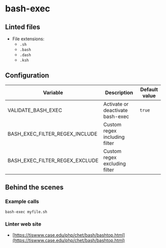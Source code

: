<!-- markdownlint-disable MD033 MD041 -->
<!-- Generated by .automation/build.py, please do not update manually -->
# bash-exec

## Linted files

- File extensions:
  - `.sh`
  - `.bash`
  - `.dash`
  - `.ksh`

## Configuration

| Variable | Description | Default value |
| ----------------- | -------------- | -------------- |
| VALIDATE_BASH_EXEC | Activate or deactivate bash-exec | `true` |
| BASH_EXEC_FILTER_REGEX_INCLUDE | Custom regex including filter |  |
| BASH_EXEC_FILTER_REGEX_EXCLUDE | Custom regex excluding filter |  |

## Behind the scenes

### Example calls

```shell
bash-exec myfile.sh
```

### Linter web site
- [https://tiswww.case.edu/php/chet/bash/bashtop.html](https://tiswww.case.edu/php/chet/bash/bashtop.html)

